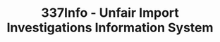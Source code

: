 ---
bigquery: https://console.cloud.google.com/bigquery?p=patents-public-data&d=usitc_investigations&page=dataset&project=sheets-management-319211
citation: US International Trade Commission 337Info Unfair Import Investigations Information
  System
contributors: US International Trade Comission
cost: None
description: US International Trade Commission 337Info Unfair Import Investigations
  Information System contains data on investigations done under Section 337. Section
  337 declares the infringement of certain statutory intellectual property rights
  and other forms of unfair competition in import trade to be unlawful practices.
  Most Section 337 investigations involve allegations of patent or registered trademark
  infringement.
documentation: FAQ and tutorial available on the site
last_edit: 04/12/2022, 14:59:58
location: https://pubapps2.usitc.gov/337external/
maintained_by: US International Trade Comission
schema_fields:
- invUnfairAct
- actualStartDateEvidHear
- issueDateOtherNonFinal
- publication_number
- copyrightNumbers
- id
- startDateMarkmanHearing
- currentStatus
- dateComplaintFiled
- actualEndDateEvidHear
- investigationType
- respondent
- gcAttorney
- finalDetViolation
- htsNumbers
- finalDetNoViolation
- docketNo
- endDateMarkmanHearing
- patentNumber
- dateOfPublicationFrNotice
- aljAssigned
- teoProceedingInvolved
- teoReliefGranted
- scheduledStartDateEvidHear
- markmanHearing
- teoIdIssueDate
- investigationTermDate
- internalRemand
- cafcAppeals
- title
- investigationNo
- ouiiAttorney
- scheduledEndDateEvidHear
- currentActiveALJ
- ouiiParticipation
- finalIdOnViolationDue
- targetDate
- dateCreated
- complainant
- patentNumbers
- trademarkNumbers
- finalIdOnViolationIssue
- lastUpdated
- teoIdDueDate
shortname: unfair_import_investigations
tags:
- import
- legal
- trade
timeframe: 2008-2021 (prior to 2008 downloadable as a JSON file)
title: 337Info - Unfair Import Investigations Information System
uuid: 2721f5ec-e599-4890-9265-9706719fc71e
---
